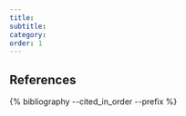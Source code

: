 ```yaml
---
title:
subtitle:
category:
order: 1
---
```




## References

{% bibliography --cited_in_order --prefix  %}